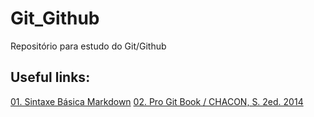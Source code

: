 # Git_Github
Repositório para estudo do Git/Github

## Useful links:
[01. Sintaxe Básica Markdown](https://www.markdownguide.org/basic-syntax/)
[02. Pro Git Book / CHACON, S. 2ed. 2014](https://git-scm.com/book/pt-br/v2)
